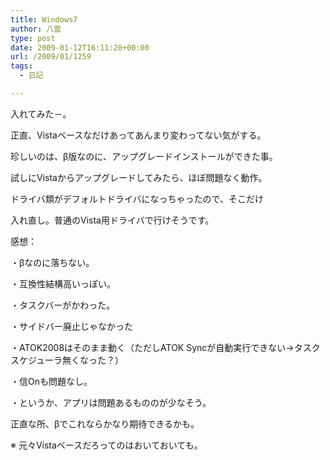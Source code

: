 ```yaml
---
title: Windows7
author: 八雲
type: post
date: 2009-01-12T16:11:28+00:00
url: /2009/01/1259
tags:
  - 日記

---
```

入れてみた－。
  
正直、Vistaベースなだけあってあんまり変わってない気がする。
  
珍しいのは、β版なのに、アップグレードインストールができた事。
  
試しにVistaからアップグレードしてみたら、ほぼ問題なく動作。
  
ドライバ類がデフォルトドライバになっちゃったので、そこだけ
  
入れ直し。普通のVista用ドライバで行けそうです。

感想：
  
・βなのに落ちない。
  
・互換性結構高いっぽい。
  
・タスクバーがかわった。
  
・サイドバー廃止じゃなかった
  
・ATOK2008はそのまま動く（ただしATOK Syncが自動実行できない→タスクスケジューラ無くなった？）
  
・信Onも問題なし。
  
・というか、アプリは問題あるもののが少なそう。

正直な所、βでこれならかなり期待できるかも。
  
※ 元々Vistaベースだろってのはおいておいても。
